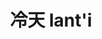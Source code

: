 ---
layout: post
title: 冷天 lant'i 
tags:
pinyin: 
  - lanti #上海话拼音。无需标注阴平，无需因变调留空格。 
  - lentian #汉语拼音。无需标注普通话四声。
keyword: 
---